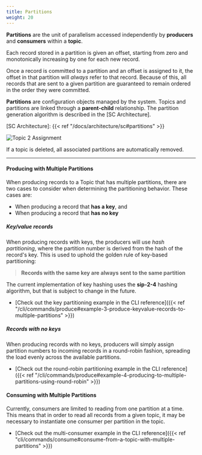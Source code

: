 ```yaml
---
title: Partitions
weight: 20
---
```


**Partitions** are the unit of parallelism accessed independently by **producers** and **consumers** within a **topic**.

Each record stored in a partition is
given an offset, starting from zero and monotonically increasing by one for each new
record. 

Once a record is committed to a partition and an offset is assigned to it, the offset in that partition will _always_ refer to that record. Because of this, all records that are sent to a given partition are
guaranteed to remain ordered in the order they were committed.


**Partitions** are configuration objects managed by the system. Topics and partitions are linked through a **parent-child** relationship. The partition generation algorithm is described in the [SC Architecture].

[SC Architecture]: {{< ref "/docs/architecture/sc#partitions" >}}

<!-- TODO This Image Renders Poorly -->
<img src="/docs/architecture/images/topic-2-partitions.svg"
     alt="Topic 2 Assignment"
     style="justify: center; max-width: 640px" />

If a topic is deleted, all associated partitions are automatically removed.

---

#### Producing with Multiple Partitions

When producing records to a Topic that has multiple partitions, there are two cases to
consider when determining the partitioning behavior. These cases are:

- When producing a record that **has a key**, and
- When producing a record that **has no key**

##### Key/value records

When producing records with keys, the producers will use _hash partitioning_,
where the partition number is derived from the hash of the record's key. This
is used to uphold the golden rule of key-based partitioning:

> **Records with the same key are always sent to the same partition**

The current implementation of key hashing uses the **sip-2-4** hashing algorithm,
but that is subject to change in the future.

- [Check out the key partitioning example in the CLI reference]({{< ref "/cli/commands/produce#example-3-produce-keyvalue-records-to-multiple-partitions" >}})

##### Records with no keys

When producing records with no keys, producers will simply assign partition numbers
to incoming records in a round-robin fashion, spreading the load evenly across the
available partitions.

- [Check out the round-robin partitioning example in the CLI reference]({{< ref "/cli/commands/produce#example-4-producing-to-multiple-partitions-using-round-robin" >}})

#### Consuming with Multiple Partitions

Currently, consumers are limited to reading from one partition at a time. This means
that in order to read all records from a given topic, it may be necessary to instantiate
one consumer per partition in the topic.

- [Check out the multi-consumer example in the CLI reference]({{< ref "cli/commands/consume#consume-from-a-topic-with-multiple-partitions" >}})
